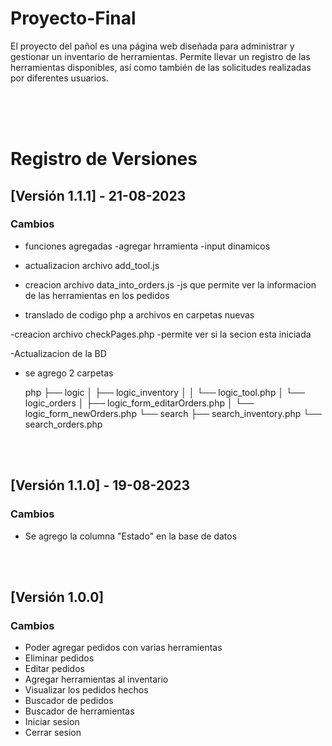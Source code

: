 # Proyecto-Final
El proyecto del pañol es una página web diseñada para administrar y gestionar un inventario de herramientas.
Permite llevar un registro de las herramientas disponibles, así como también de las solicitudes realizadas por diferentes usuarios.

<br>
<br>
<br>

# Registro de Versiones


## [Versión 1.1.1] - 21-08-2023
### Cambios
- funciones agregadas 
    -agregar hrramienta
    -input dinamicos

- actualizacion archivo add_tool.js

- creacion archivo data_into_orders.js
    -js que permite ver la informacion de las herramientas en los pedidos 

- translado de codigo php a archivos en carpetas nuevas

-creacion archivo checkPages.php
    -permite ver si la secion esta iniciada 

-Actualizacion de la BD

- se agrego 2 carpetas

   php
    ├── logic
    │   ├── logic_inventory
    │   │   └── logic_tool.php
    │   └── logic_orders
    │       ├── logic_form_editarOrders.php
    │       └── logic_form_newOrders.php
    └── search
        ├── search_inventory.php
        └── search_orders.php


    


<br>
<br>
  

## [Versión 1.1.0] - 19-08-2023
### Cambios
- Se agrego la columna "Estado" en la base de datos

<br>
<br>
  
## [Versión 1.0.0] 
### Cambios
- Poder agregar pedidos con varias herramientas
- Eliminar pedidos
- Editar pedidos
- Agregar herramientas al inventario
- Visualizar los pedidos hechos
- Buscador de pedidos
- Buscador de herramientas
- Iniciar sesion
- Cerrar sesion
  
